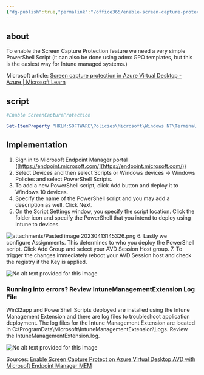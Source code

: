 ```yaml
---
{"dg-publish":true,"permalink":"/office365/enable-screen-capture-protect-on-azure-virtual-desktop-windows365/","tags":["public","office365","windows365"],"noteIcon":"1","created":"2023-04-13T14:52:52.216+02:00","updated":"2023-04-13T15:03:45.158+02:00"}
---
```



## about
To enable the Screen Capture Protection feature we need a very simple PowerShell Script (it can also be done using admx GPO templates, but this is the easiest way for Intune managed systems.)

Microsoft article: [Screen capture protection in Azure Virtual Desktop - Azure | Microsoft Learn](https://learn.microsoft.com/en-us/azure/virtual-desktop/screen-capture-protection)

## script 
```powershell
#Enable ScreenCaptureProtection

Set-ItemProperty "HKLM:SOFTWARE\Policies\Microsoft\Windows NT\Terminal Services" -Name fEnableScreenCaptureProtection -Value 1 -Type DWORD
```

## Implementation
1.  Sign in to Microsoft Endpoint Manager portal ([https://endpoint.microsoft.com/](https://endpoint.microsoft.com/))
2.  Select Devices and then select Scripts or Windows devices -> Windows Policies and select PowerShell Scripts.
3.  To add a new PowerShell script, click Add button and deploy it to Windows 10 devices.
4. Specify the name of the PowerShell script and you may add a description as well. Click Next.
5. On the Script Settings window, you specify the script location. Click the folder icon and specify the PowerShell that you intend to deploy using Intune to devices.

![attachments/Pasted image 20230413145326.png](/img/user/Office365/attachments/Pasted%20image%2020230413145326.png)
6. Lastly we configure Assignments. This determines to who you deploy the PowerShell script. Click Add Group and select your AVD Session Host group.
7. To trigger the changes immediately reboot your AVD Session host and check the registry if the Key is applied.

![No alt text provided for this image](https://media.licdn.com/dms/image/C4E12AQH-M7UU14wyEw/article-inline_image-shrink_1500_2232/0/1624545418284?e=1686787200&v=beta&t=AYzMM9QQy3pFz2-v_pwNVj1845JHiC13-RAMbtDGaqo)
### Running into errors? Review IntuneManagementExtension Log File

Win32app and PowerShell Scripts deployed are installed using the Intune Management Extension and there are log files to troubleshoot application deployment. The log files for the Intune Management Extension are located in C:\ProgramData\Microsoft\IntuneManagementExtension\Logs. Review the IntuneManagementExtension.log.

![No alt text provided for this image](https://media.licdn.com/dms/image/C4E12AQHzPZgZArJ5Ew/article-inline_image-shrink_1500_2232/0/1624545354713?e=1686787200&v=beta&t=AoIQKdu80UG60mXo4BRFhMTe6S3sbRXUnjs6MtaejQ4)

Sources: [Enable Screen Capture Protect on Azure Virtual Desktop AVD with Microsoft Endpoint Manager MEM](https://www.linkedin.com/pulse/enable-screen-capture-protect-azure-virtual-desktop-avd-baur/)